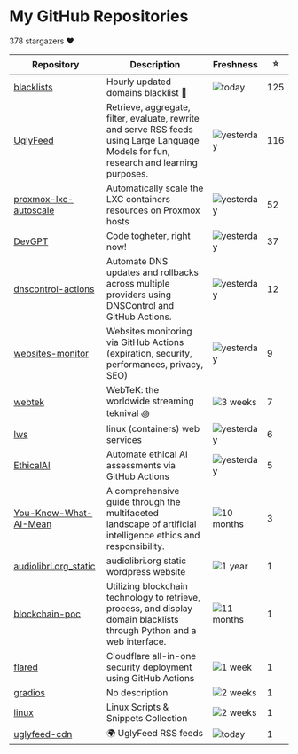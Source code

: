 
# My GitHub Repositories

378 stargazers ❤️

| Repository | Description | Freshness | ⭐️ |
|------------|-------------|-----------|----|
| [blacklists](https://github.com/fabriziosalmi/blacklists) | Hourly updated domains blacklist 🚫  | ![today](https://img.shields.io/badge/today-brightgreen?style=flat-square) | 125 |
| [UglyFeed](https://github.com/fabriziosalmi/UglyFeed) | Retrieve, aggregate, filter, evaluate, rewrite and serve RSS feeds using Large Language Models for fun, research and learning purposes. | ![yesterday](https://img.shields.io/badge/yesterday-brightgreen?style=flat-square) | 116 |
| [proxmox-lxc-autoscale](https://github.com/fabriziosalmi/proxmox-lxc-autoscale) | Automatically scale the LXC containers resources on Proxmox hosts | ![yesterday](https://img.shields.io/badge/yesterday-brightgreen?style=flat-square) | 52 |
| [DevGPT](https://github.com/fabriziosalmi/DevGPT) | Code togheter, right now! | ![yesterday](https://img.shields.io/badge/yesterday-brightgreen?style=flat-square) | 37 |
| [dnscontrol-actions](https://github.com/fabriziosalmi/dnscontrol-actions) | Automate DNS updates and rollbacks across multiple providers using DNSControl and GitHub Actions. | ![yesterday](https://img.shields.io/badge/yesterday-brightgreen?style=flat-square) | 12 |
| [websites-monitor](https://github.com/fabriziosalmi/websites-monitor) | Websites monitoring via GitHub Actions (expiration, security, performances, privacy, SEO) | ![yesterday](https://img.shields.io/badge/yesterday-brightgreen?style=flat-square) | 9 |
| [webtek](https://github.com/fabriziosalmi/webtek) | WebTeK: the worldwide streaming teknival ꩜ | ![3 weeks](https://img.shields.io/badge/3%20weeks-yellow?style=flat-square) | 7 |
| [lws](https://github.com/fabriziosalmi/lws) | linux (containers) web services | ![yesterday](https://img.shields.io/badge/yesterday-brightgreen?style=flat-square) | 6 |
| [EthicalAI](https://github.com/fabriziosalmi/EthicalAI) | Automate ethical AI assessments via GitHub Actions | ![yesterday](https://img.shields.io/badge/yesterday-brightgreen?style=flat-square) | 5 |
| [You-Know-What-AI-Mean](https://github.com/fabriziosalmi/You-Know-What-AI-Mean) | A comprehensive guide through the multifaceted landscape of artificial intelligence ethics and responsibility. | ![10 months](https://img.shields.io/badge/10%20months-orange?style=flat-square) | 3 |
| [audiolibri.org_static](https://github.com/fabriziosalmi/audiolibri.org_static) | audiolibri.org static wordpress website | ![1 year](https://img.shields.io/badge/1%20year-orange?style=flat-square) | 1 |
| [blockchain-poc](https://github.com/fabriziosalmi/blockchain-poc) | Utilizing blockchain technology to retrieve, process, and display domain blacklists through Python and a web interface. | ![11 months](https://img.shields.io/badge/11%20months-yellow?style=flat-square) | 1 |
| [flared](https://github.com/fabriziosalmi/flared) | Cloudflare all-in-one security deployment using GitHub Actions | ![1 week](https://img.shields.io/badge/1%20week-brightgreen?style=flat-square) | 1 |
| [gradios](https://github.com/fabriziosalmi/gradios) | No description | ![2 weeks](https://img.shields.io/badge/2%20weeks-yellow?style=flat-square) | 1 |
| [linux](https://github.com/fabriziosalmi/linux) | Linux Scripts & Snippets Collection | ![2 weeks](https://img.shields.io/badge/2%20weeks-yellow?style=flat-square) | 1 |
| [uglyfeed-cdn](https://github.com/fabriziosalmi/uglyfeed-cdn) | 🌍 UglyFeed RSS feeds | ![today](https://img.shields.io/badge/today-brightgreen?style=flat-square) | 1 |

